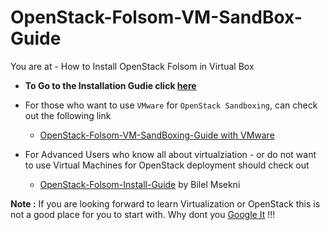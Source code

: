 OpenStack-Folsom-VM-SandBox-Guide
=================================

You are at - How to Install OpenStack Folsom in Virtual Box 


* **To Go to the Installation Gudie click [here](https://github.com/dguitarbite/OpenStack-Folsom-VM-SandBox-Guide/blob/VirtualBox/Sand-box-your-VMs.rst)**


* For those who want to use `VMware` for `OpenStack Sandboxing`, can check out the following link 
  
   * [OpenStack-Folsom-VM-SandBoxing-Guide with VMware](https://github.com/dguitarbite/OpenStack-Folsom-VM-SandBox-Guide/tree/VMware)

  
* For Advanced Users who know all about virtualziation - or do not want to use Virtual Machines for OpenStack deployment should check out 

   * [OpenStack-Folsom-Install-Guide](https://github.com/mseknibilel/OpenStack-Folsom-Install-guide/blob/master/OpenStack_Folsom_Install_Guide_WebVersion.rst) by Bilel Msekni
  
**Note :** If you are looking forward to learn Virtualization or OpenStack this is not a good place for you to start with. Why dont you [Google It](https://www.google.com) !!!
